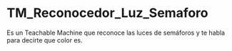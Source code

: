 # TM_Reconocedor_Luz_Semaforo
Es un Teachable Machine que reconoce las luces de semáforos y te habla para decirte que color es.
